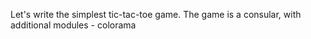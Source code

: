 Let's write the simplest tic-tac-toe game. 
The game is a consular, with additional modules - colorama